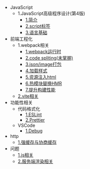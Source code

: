 - JavaScript
    - 1.JavaScript高级程序设计(第4版)
      - [1.简介](javascript/javascriptBook/readme.md)
      - [2.script标签](javascript/javascriptBook/script.md)
      - [3.语言基础](javascript/javascriptBook/language.md)
- 前端工程化
    - 1.webpack相关
      - [1.webpack运行时](engineering/webpack/runtime)
      - [2.code spliting(未掌握)](engineering/webpack/codeSpliting)
      - [3.json/image打包](engineering/webpack/json&image)
      - [4.加载样式](engineering/webpack/css)
      - [5.资源注入html](engineering/webpack/html)
      - [6.热模块替换HMR](engineering/webpack/HMR)
      - [7.提升构建性能](engineering/webpack/speed)
    - [2.vite相关](engineering/vite.md)
- 功能性相关
    - 代码格式化
      - [1.ESLint](features/format/eslint.md)
      - [2.Prettier](features/format/prettier.md)
    - VSCode
      - [1.Debug](features/vscode/debug.md)
- http
    - [1.强缓存与协商缓存](http/cache.md)
- 问题
    - [1.js相关](question/js.md)
    - [2.服务端渲染相关](question/server.md)